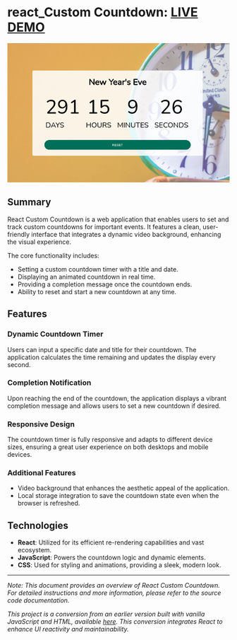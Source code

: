 # react_Custom Countdown: [LIVE DEMO](https://shcoobz.github.io/react_custom-countdown/)

![React Custom Countdown](src/img/react_custom-countdown.png)

## Summary

React Custom Countdown is a web application that enables users to set and track custom countdowns for important events. It features a clean, user-friendly interface that integrates a dynamic video background, enhancing the visual experience.

The core functionality includes:

- Setting a custom countdown timer with a title and date.
- Displaying an animated countdown in real time.
- Providing a completion message once the countdown ends.
- Ability to reset and start a new countdown at any time.

## Features

### Dynamic Countdown Timer

Users can input a specific date and title for their countdown. The application calculates the time remaining and updates the display every second.

### Completion Notification

Upon reaching the end of the countdown, the application displays a vibrant completion message and allows users to set a new countdown if desired.

### Responsive Design

The countdown timer is fully responsive and adapts to different device sizes, ensuring a great user experience on both desktops and mobile devices.

### Additional Features

- Video background that enhances the aesthetic appeal of the application.
- Local storage integration to save the countdown state even when the browser is refreshed.

## Technologies

- **React**: Utilized for its efficient re-rendering capabilities and vast ecosystem.
- **JavaScript**: Powers the countdown logic and dynamic elements.
- **CSS**: Used for styling and animations, providing a sleek, modern look.

---

_Note: This document provides an overview of React Custom Countdown. For detailed instructions and more information, please refer to the source code documentation._

_This project is a conversion from an earlier version built with vanilla JavaScript and HTML, available [here](https://github.com/Shcoobz/basicJS_custom-countdown/). This conversion integrates React to enhance UI reactivity and maintainability._
